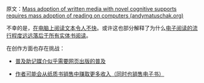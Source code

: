 原文：[Mass adoption of written media with novel cognitive supports requires mass adoption of reading on computers (andymatuschak.org)](https://notes.andymatuschak.org/z4ANG1DVEjkbEwkhbeKtMYRGYbHGUW3mcc9aA)

不幸的是，[在电脑上阅读文本令人不快](https://notes.andymatuschak.org/z7yjjydTNu3bujTeFc7Hey1iFbz513SnN6oss)。或许这也部分解释了为什么[电子阅读的流行程度远远落后于所有实体书阅读](https://notes.andymatuschak.org/zzdVtwtw3NScf2xcUZk2agkRhaMKkt47VuL)。

在创作方面也存在挑战：

- [普及助记媒介似乎需要网页出版的普及](https://notes.andymatuschak.org/zLbzDQF4MLSUEgDKu16i2h9q1ea8jC5crTV)

- [作者可能会从纸质书销售中赚取更多收入（同时也销售电子书）](https://notes.andymatuschak.org/z21AqLend3rKZvTaemNFp1QDRAYQmTLVM4AC)